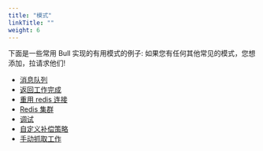 ```yaml
---
title: "模式"
linkTitle: ""
weight: 6
---
```


下面是一些常用 Bull 实现的有用模式的例子:
如果您有任何其他常见的模式，您想添加，拉请求他们!

- [消息队列](https://github.com/OptimalBits/bull/blob/HEAD/PATTERNS.md#message-queue)
- [返回工作完成](https://github.com/OptimalBits/bull/blob/HEAD/PATTERNS.md#returning-job-completions)
- [重用 redis 连接](https://github.com/OptimalBits/bull/blob/HEAD/PATTERNS.md#reusing-redis-connections)
- [Redis 集群](https://github.com/OptimalBits/bull/blob/HEAD/PATTERNS.md#redis-cluster)
- [调试](https://github.com/OptimalBits/bull/blob/HEAD/PATTERNS.md#debugging)
- [自定义补偿策略](https://github.com/OptimalBits/bull/blob/HEAD/PATTERNS.md#custom-backoff-strategy)
- [手动抓取工作](https://github.com/OptimalBits/bull/blob/HEAD/PATTERNS.md#manually-fetching-jobs)

